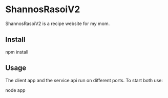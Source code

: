 ShannosRasoiV2
==============

ShannosRasoiV2 is a recipe website for my mom. 

## Install

npm install

## Usage

The client app and the service api run on different ports. To start both use:

node app




